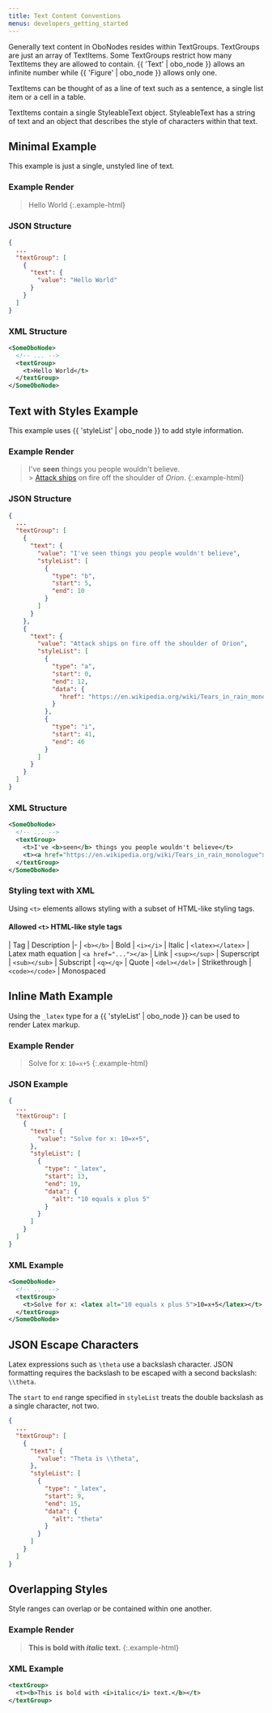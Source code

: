 ```yaml
---
title: Text Content Conventions
menus: developers_getting_started
---
```


Generally text content in OboNodes resides within TextGroups. TextGroups are just an array of TextItems. Some TextGroups restrict how many TextItems they are allowed to contain. {{ 'Text' | obo_node }} allows an infinite number while {{ 'Figure' | obo_node }} allows only one.

TextItems can be thought of as a line of text such as a sentence, a single list item or a cell in a table.

TextItems contain a single StyleableText object. StyleableText has a string of text and an object that describes the style of characters within that text.

## Minimal Example

This example is just a single, unstyled line of text.

### Example Render

> Hello World
> {:.example-html}

### JSON Structure

```json
{
  ...
  "textGroup": [
    {
      "text": {
        "value": "Hello World"
      }
    }
  ]
}
```

### XML Structure

```xml
<SomeOboNode>
  <!-- ... -->
  <textGroup>
    <t>Hello World</t>
  </textGroup>
</SomeOboNode>
```

## Text with Styles Example

This example uses {{ 'styleList' | obo_node }} to add style information.

### Example Render

> I've <b>seen</b> things you people wouldn't believe. <br /> > [Attack ships](https://en.wikipedia.org/wiki/Tears_in_rain_monologue) on fire off the shoulder of <i>Orion</i>.
> {:.example-html}

### JSON Structure

```json
{
  ...
  "textGroup": [
    {
      "text": {
        "value": "I've seen things you people wouldn't believe",
        "styleList": [
          {
            "type": "b",
            "start": 5,
            "end": 10
          }
        ]
      }
    },
    {
      "text": {
        "value": "Attack ships on fire off the shoulder of Orion",
        "styleList": [
          {
            "type": "a",
            "start": 0,
            "end": 12,
            "data": {
              "href": "https://en.wikipedia.org/wiki/Tears_in_rain_monologue"
            }
          },
          {
            "type": "i",
            "start": 41,
            "end": 46
          }
        ]
      }
    }
  ]
}
```

### XML Structure

```xml
<SomeOboNode>
  <!-- ... -->
  <textGroup>
    <t>I've <b>seen</b> things you people wouldn't believe</t>
    <t><a href="https://en.wikipedia.org/wiki/Tears_in_rain_monologue">Attack ships</a> on fire off the shoulder of <i>Orion</i></t>
  </textGroup>
</SomeOboNode>
```

### Styling text with XML

Using `<t>` elements allows styling with a subset of HTML-like styling tags.

#### Allowed `<t>` HTML-like style tags

| Tag | Description
|-
| `<b></b>` | Bold
| `<i></i>` | Italic
| `<latex></latex>` | Latex math equation
| `<a href="..."></a>` | Link
| `<sup></sup>` | Superscript
| `<sub></sub>` | Subscript
| `<q></q>` | Quote
| `<del></del>` | Strikethrough
| `<code></code>` | Monospaced

## Inline Math Example

Using the `_latex` type for a {{ 'styleList' | obo_node }} can be used to render Latex markup.

### Example Render

> Solve for x: <code>10=x+5</code>
> {:.example-html}

### JSON Example

```json
{
  ...
  "textGroup": [
    {
      "text": {
        "value": "Solve for x: 10=x+5",
      },
      "styleList": [
        {
          "type": "_latex",
          "start": 13,
          "end": 19,
          "data": {
            "alt": "10 equals x plus 5"
          }
        }
      ]
    }
  ]
}
```

### XML Example

```xml
<SomeOboNode>
  <!-- ... -->
  <textGroup>
    <t>Solve for x: <latex alt="10 equals x plus 5">10=x+5</latex></t>
  </textGroup>
</SomeOboNode>
```

## JSON Escape Characters

Latex expressions such as `\theta` use a backslash character. JSON formatting requires the backslash to be escaped with a second backslash: `\\theta`.

The `start` to `end` range specified in `styleList` treats the double backslash as a single character, not two.

```json
{
  ...
  "textGroup": [
    {
      "text": {
        "value": "Theta is \\theta",
      },
      "styleList": [
        {
          "type": "_latex",
          "start": 9,
          "end": 15,
          "data": {
            "alt": "theta"
          }
        }
      ]
    }
  ]
}
```

## Overlapping Styles

Style ranges can overlap or be contained within one another.

### Example Render

> **This is bold with <i>italic</i> text.**
> {:.example-html}

### XML Example

```xml
<textGroup>
  <t><b>This is bold with <i>italic</i> text.</b></t>
</textGroup>
```

